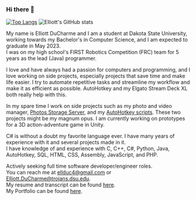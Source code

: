 ### Hi there 👋

[![Top Langs](https://github-readme-stats.vercel.app/api/top-langs/?username=ellman12&theme=react&langs_count=7&layout=compact)](https://github.com/ellman12/github-readme-stats)
![Elliott's GitHub stats](https://github-readme-stats.vercel.app/api?username=ellman12&count_private=true&show_icons=true&theme=react)

My name is Elliott DuCharme and I am a student at Dakota State University, working towards my Bachelor's in Computer Science, and I am expected to graduate in May 2023.<br>
I was on my high school's FIRST Robotics Competition (FRC) team for 5 years as the lead (Java) programmer.<br>

I love and have always had a passion for computers and programming, and I love working on side projects, especially projects that save time and make life easier. I try to automate repetitive tasks and streamline my workflow and make it as efficient as possible. AutoHotkey and my Elgato Stream Deck XL both really help with this.<br>

In my spare time I work on side projects such as my photo and video manager, [Photos Storage Server](https://github.com/ellman12/Photos-Storage-Server), and my [AutoHotkey scripts](https://github.com/ellman12/AutoHotkey-V2). These two projects might be my magnum opus. I am currently working on prototypes for a 3D action-adventure game in Unity.

C# is without a doubt my favorite language ever. I have many years of experience with it and several projects made in it.<br>
I have knowledge of and experience with C, C++, C#, Python, Java, AutoHotkey, SQL, HTML, CSS, Assembly, JavaScript, and PHP.<br>

Actively seeking full time software developer/engineer roles.<br>
You can reach me at ellduc4@gmail.com or Elliott.DuCharme@trojans.dsu.edu.<br>
My resume and transcript can be found [here](https://github.com/ellman12/ellman12/).<br>
My Portfolio can be found [here](https://ellman12.github.io/Portfolio/).
